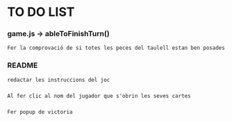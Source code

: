 
# TO DO LIST

### game.js -> ableToFinishTurn()
    Fer la comprovació de si totes les peces del taulell estan ben posades

### README
    redactar les instruccions del joc

###
    Al fer clic al nom del jugador que s'obrin les seves cartes

###
    Fer popup de victoria
